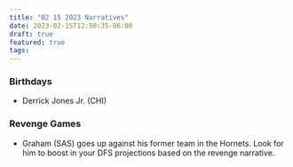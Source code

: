 ```yaml
---
title: "02 15 2023 Narratives"
date: 2023-02-15T12:50:35-06:00
draft: true
featured: true
tags: 
---
```


### Birthdays
- Derrick Jones Jr. (CHI)

### Revenge Games
- Graham (SAS) goes up against his former team in the Hornets. Look for him to boost in your DFS projections based on the revenge narrative.
